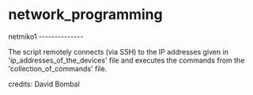 # network_programming

netmiko1 --------------

The script remotely connects (via SSH) to the IP addresses given in 'ip_addresses_of_the_devices' file and executes the commands from the 'collection_of_commands' file.

credits: David Bombal
